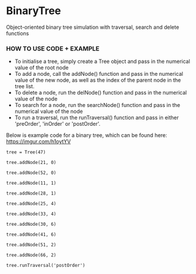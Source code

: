 # BinaryTree
Object-oriented binary tree simulation with traversal, search and delete functions

### HOW TO USE CODE + EXAMPLE

- To initialise a tree, simply create a Tree object and pass in the numerical value of the 
root node
- To add a node, call the addNode() function and pass in the numerical value of the new node, as well as the
 index of the parent node in the tree list.
- To delete a node, run the delNode() function and pass in the numerical value of the node
- To search for a node, run the searchNode() function and pass in the numerical value of the node
- To run a traversal, run the runTraversal() function and pass in either 'preOrder', 'inOrder' or 'postOrder'.

Below is example code for a binary tree, which can be found here: https://imgur.com/h1oytYV


`tree = Tree(47)`

`tree.addNode(21, 0)`

`tree.addNode(52, 0)`

`tree.addNode(11, 1)`

`tree.addNode(28, 1)`

`tree.addNode(25, 4)`

`tree.addNode(33, 4)`

`tree.addNode(30, 6)`

`tree.addNode(41, 6)`

`tree.addNode(51, 2)`

`tree.addNode(66, 2)`

`tree.runTraversal('postOrder')`
